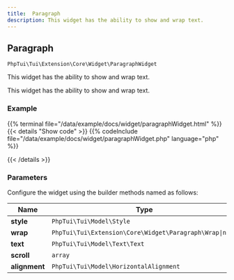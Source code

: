 ```yaml
---
title:  Paragraph 
description: This widget has the ability to show and wrap text.
---
```

##  Paragraph 

`PhpTui\Tui\Extension\Core\Widget\ParagraphWidget`

This widget has the ability to show and wrap text.

This widget has the ability to show and wrap text.
### Example

{{% terminal file="/data/example/docs/widget/paragraphWidget.html" %}}
{{< details "Show code"  >}}
{{% codeInclude file="/data/example/docs/widget/paragraphWidget.php" language="php" %}}

{{< /details >}}
### Parameters

Configure the widget using the builder methods named as follows:

| Name | Type | Description |
| --- | --- | --- |
| **style** | `PhpTui\Tui\Model\Style` |  |
| **wrap** | `PhpTui\Tui\Extension\Core\Widget\Paragraph\Wrap\|null` |  |
| **text** | `PhpTui\Tui\Model\Text\Text` |  |
| **scroll** | `array` |  |
| **alignment** | `PhpTui\Tui\Model\HorizontalAlignment` |  |